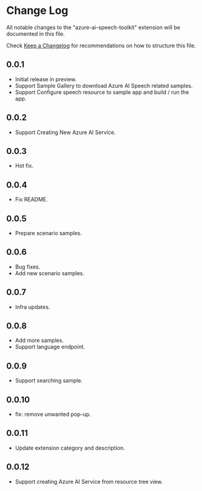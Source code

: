 # Change Log

All notable changes to the "azure-ai-speech-toolkit" extension will be documented in this file.

Check [Keep a Changelog](http://keepachangelog.com/) for recommendations on how to structure this file.

## 0.0.1

- Initial release in preview.
- Support Sample Gallery to download Azure AI Speech related samples.
- Support Configure speech resource to sample app and build / run the app.

## 0.0.2

- Support Creating New Azure AI Service.

## 0.0.3

- Hot fix.

## 0.0.4

- Fix README.

## 0.0.5

- Prepare scenario samples.

## 0.0.6

- Bug fixes.
- Add new scenario samples.

## 0.0.7

- Infra updates.

## 0.0.8

- Add more samples.
- Support language endpoint.

## 0.0.9

- Support searching sample.

## 0.0.10

- fix: remove unwanted pop-up.

## 0.0.11

- Update extension category and description.

## 0.0.12

- Support creating Azure AI Service from resource tree view.